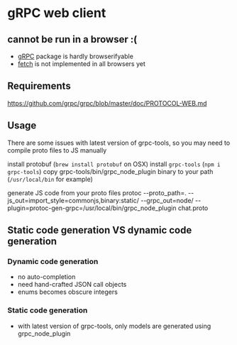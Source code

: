 # gRPC web client

## cannot be run in a browser :(

 * [gRPC](https://www.npmjs.com/package/grpc) package is hardly browserifyable
 * [fetch](https://github.com/whatwg/fetch) is not implemented in all browsers yet

## Requirements

https://github.com/grpc/grpc/blob/master/doc/PROTOCOL-WEB.md


## Usage

There are some issues with latest version of grpc-tools, so you may need to compile proto files to JS manually

install protobuf (`brew install protobuf` on OSX)
install `grpc-tools` (`npm i grpc-tools`)
copy grpc-tools/bin/grpc_node_plugin binary to your path (`/usr/local/bin` for example)

generate JS code from your proto files
protoc --proto_path=. --js_out=import_style=commonjs,binary:static/ --grpc_out=node/ --plugin=protoc-gen-grpc=/usr/local/bin/grpc_node_plugin chat.proto


## Static code generation VS dynamic code generation

### Dynamic code generation
 
 * no auto-completion
 * need hand-crafted JSON call objects
 * enums becomes obscure integers

### Static code generation

 * with latest version of grpc-tools, only models are generated using grpc_node_plugin
